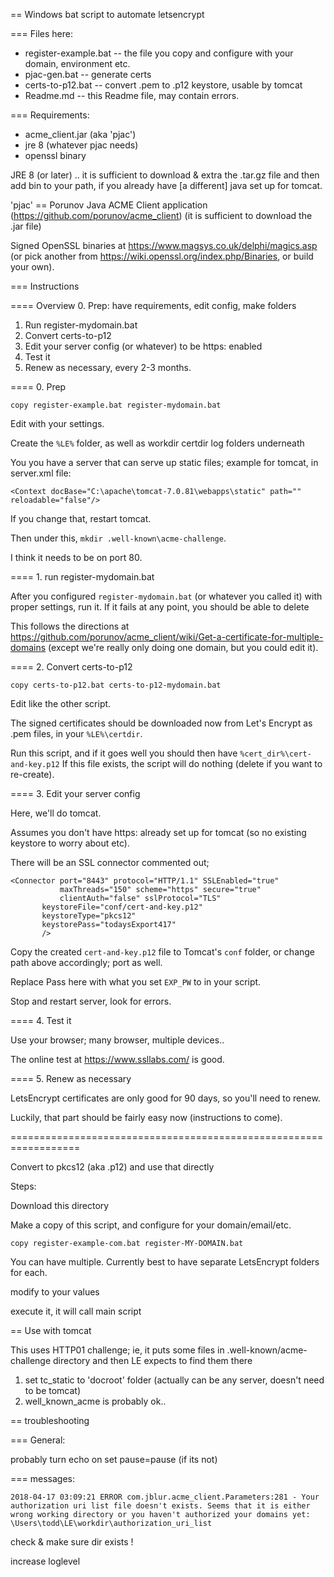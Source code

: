
== Windows bat script to automate letsencrypt


=== Files here:

* register-example.bat  -- the file you copy and configure with your domain, environment etc.
* pjac-gen.bat          -- generate certs
* certs-to-p12.bat      -- convert .pem to .p12 keystore, usable by tomcat
* Readme.md             -- this Readme file, may contain errors.

=== Requirements:

 - acme_client.jar (aka 'pjac')
 - jre 8 (whatever pjac needs)
 - openssl binary

JRE 8 (or later) .. it is sufficient to download & extra the .tar.gz file
and then add bin to your path, if you already have [a different] java set up for tomcat.

'pjac' ==
Porunov Java ACME Client application (https://github.com/porunov/acme_client)
(it is sufficient to download the .jar file)


Signed OpenSSL binaries at
https://www.magsys.co.uk/delphi/magics.asp
(or pick another from https://wiki.openssl.org/index.php/Binaries, or build your own).

=== Instructions

==== Overview
0.  Prep:  have requirements, edit config, make folders
1.  Run register-mydomain.bat
2.  Convert certs-to-p12
3.  Edit your server config (or whatever) to be https: enabled
4.  Test it
5.  Renew as necessary, every 2-3 months.

==== 0.  Prep

    copy register-example.bat register-mydomain.bat

Edit with your settings.

Create the `%LE%` folder, as well as
workdir certdir log
folders underneath

You you have a server that can serve up static files;
example for tomcat, in server.xml file:

    <Context docBase="C:\apache\tomcat-7.0.81\webapps\static" path="" reloadable="false"/>

If you change that, restart tomcat.

Then under this, `mkdir .well-known\acme-challenge`.

I think it needs to be on port 80.

==== 1.  run register-mydomain.bat

After you configured `register-mydomain.bat` (or whatever you called it)
with proper settings,
run it.  If it fails at any point, you should be able to delete 

This follows the directions at 
https://github.com/porunov/acme_client/wiki/Get-a-certificate-for-multiple-domains
(except we're really only doing one domain, but you could edit it).

==== 2.  Convert certs-to-p12

    copy certs-to-p12.bat certs-to-p12-mydomain.bat

Edit like the other script.

The  signed certificates should be downloaded now from Let's Encrypt as .pem files,
in your `%LE%\certdir`.

Run this script, and if it goes well you should then have
`%cert_dir%\cert-and-key.p12`
If this file exists, the script will do nothing
(delete if you want to re-create).

==== 3.  Edit your server config

Here, we'll do tomcat.

Assumes you don't have https: already set up for tomcat
(so no existing keystore to worry about etc).

There will be an SSL connector commented out;

    <Connector port="8443" protocol="HTTP/1.1" SSLEnabled="true"
               maxThreads="150" scheme="https" secure="true"
               clientAuth="false" sslProtocol="TLS"
	       keystoreFile="conf/cert-and-key.p12"
	       keystoreType="pkcs12"
	       keystorePass="todaysExport417"
	       />

Copy the created `cert-and-key.p12` file to Tomcat's `conf` folder, or change path above accordingly;
port as well.

Replace Pass here with what you set `EXP_PW` to in your script.

Stop and restart server, look for errors.

==== 4.  Test it

Use your browser; many browser, multiple devices..

The online test at https://www.ssllabs.com/ is good.

==== 5.  Renew as necessary

LetsEncrypt certificates are only good for 90 days, so you'll need to renew.

Luckily, that part should be fairly easy now
(instructions to come).

==================================================================

Convert to pkcs12 (aka .p12) and use that directly

Steps:

Download this directory

Make a copy of this script, and configure for your domain/email/etc.

    copy register-example-com.bat register-MY-DOMAIN.bat

You can have multiple.
Currently best to have separate LetsEncrypt folders for each.

modify to your values

execute it, it will call main script

== Use with tomcat

This uses HTTP01 challenge; ie, it puts some files
in .well-known/acme-challenge directory
and then LE expects to find them there

1. set tc_static to 'docroot' folder
    (actually can be any server, doesn't need to be tomcat)
2. well_known_acme is probably ok..

== troubleshooting

=== General:

probably turn echo on
set pause=pause (if its not)


=== messages:

    2018-04-17 03:09:21 ERROR com.jblur.acme_client.Parameters:281 - Your authorization uri list file doesn't exists. Seems that it is either wrong working directory or you haven't authorized your domains yet: \Users\todd\LE\workdir\authorization_uri_list

check & make sure dir exists !


increase loglevel


